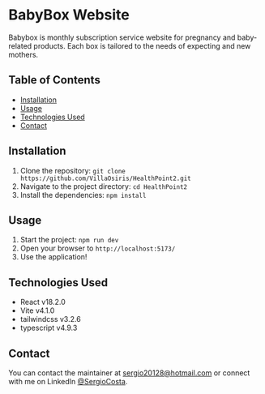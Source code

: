 # BabyBox Website

Babybox is monthly subscription service website for pregnancy and baby-related products. Each box is tailored to the needs of expecting and new mothers.

## Table of Contents

- [Installation](#installation)
- [Usage](#usage)
- [Technologies Used](#technologies-used)
- [Contact](#contact)

## Installation

1. Clone the repository: `git clone https://github.com/VillaOsiris/HealthPoint2.git`
2. Navigate to the project directory: `cd HealthPoint2`
3. Install the dependencies: `npm install`

## Usage

1. Start the project: `npm run dev`
2. Open your browser to `http://localhost:5173/`
3. Use the application!

## Technologies Used

- React v18.2.0
- Vite v4.1.0
- tailwindcss v3.2.6
- typescript v4.9.3

## Contact

You can contact the maintainer at [sergio20128@hotmail.com](mailto:sergio20128@hotmail.com) or connect with me on LinkedIn [@SergioCosta](https://www.linkedin.com/in/sergiocscosta/).
